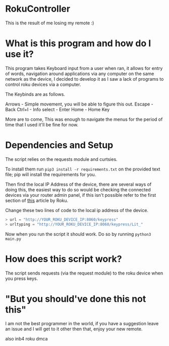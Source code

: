 # RokuController
This is the result of me losing my remote :)

# What is this program and how do I use it?
This program takes Keyboard input from a user when ran, it allows for entry of words, navigation around applications via any computer on the same network as the device, I decided to develop it as I saw a lack of programs to control roku devices via a computer.

The Keybinds are as follows.

Arrows - Simple movement, you will be able to figure this out. 
Escape - Back
Ctrl+I - Info
select - Enter
Home - Home Key

More are to come, This was enough to navigate the menus for the period of time that I used it'll be fine for now. 

# Dependencies and Setup

The script relies on the requests module and curtsies.

To install them run `pip3 install -r requirements.txt` on the provided text file; pip will install the requirements for you.

Then find the local IP Address of the device, there are several ways of doing this, the easiest way to do so would be checking the connected devices via your router admin panel, 
if this isn't possible refer to the first section of [this](https://developer.roku.com/en-ca/docs/developer-program/debugging/external-control-api.md) article by Roku.

Change these two lines of code to the local ip address of the device.
```python
> url = "http://YOUR_ROKU_DEVICE_IP:8060/keypress"
> urltyping = "http://YOUR_ROKU_DEVICE_IP:8060/keypress/Lit_"
```
Now when you run the script it should work. Do so by running `python3 main.py`

# How does this script work?

The script sends requests (via the request module) to the roku device when you press keys. 

# "But you should've done this not this" 
I am not the best programmer in the world, if you have a suggestion leave an issue and I will get to it other then that, enjoy your new remote.


also inb4 roku dmca
